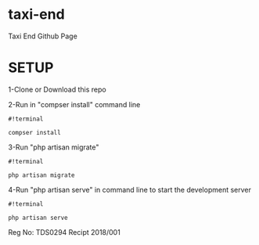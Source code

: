 # taxi-end
Taxi End Github Page


# SETUP
1-Clone or Download this repo

2-Run in "compser install" command line
```
#!terminal

compser install

```

3-Run "php artisan migrate"
```
#!terminal

php artisan migrate

```

4-Run "php artisan serve" in command line to start the development server
```
#!terminal

php artisan serve

```

Reg No: TDS0294
Recipt 2018/001
